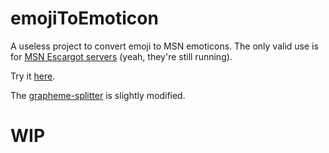 # emojiToEmoticon

A useless project to convert emoji to MSN emoticons.
The only valid use is for [MSN Escargot servers](https://escargot.log1p.xyz) (yeah, they're still running).

Try it [here](https://rezendecomz.github.io/emojiToEmoticon/).

The [grapheme-splitter](https://github.com/orling/grapheme-splitter) is slightly modified.

# WIP
